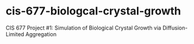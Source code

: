 # cis-677-biologcal-crystal-growth
CIS 677 Project #1: Simulation of Biological Crystal Growth via Diffusion-Limited Aggregation
